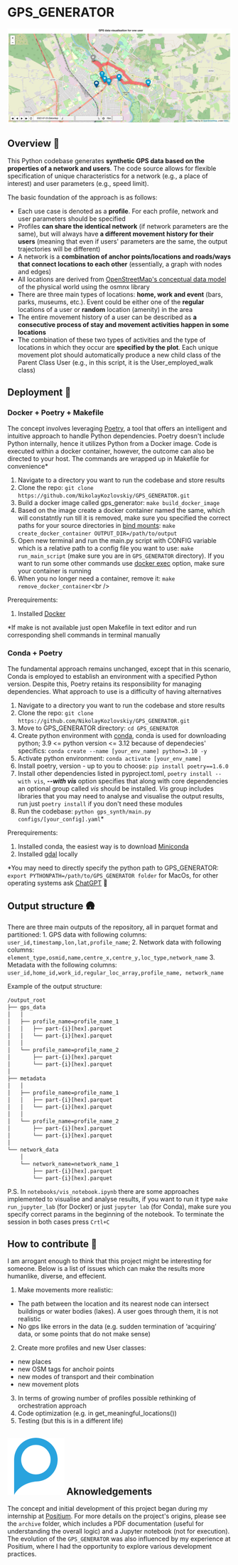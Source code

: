 # GPS_GENERATOR

![GPS_GENERATOR_EXAMPLE](./img/synth_gps_data_example_2.png)

## Overview :fax:

This Python codebase generates **synthetic GPS data based on the properties of a network and users**. The code source allows for flexible specification of unique characteristics for a network (e.g., a place of interest) and user parameters (e.g., speed limit).

The basic foundation of the approach is as follows:

- Each use case is denoted as a **profile**. For each profile, network and user parameters should be specified
- Profiles **can share the identical network** (if network parameters are the same), but will always have **a different movement history for their users** (meaning that even if users' parameters are the same, the output trajectories will be different)
- A network is a **combination of anchor points/locations and roads/ways that connect locations to each other** (essentially, a graph with nodes and edges)
- All locations are derived from [OpenStreetMap's conceptual data model](https://wiki.openstreetmap.org/wiki/Main_Page) of the physical world using the osmnx library
- There are three main types of locations: **home, work and event** (bars, parks, museums, etc.). Event could be either one of the **regular** locations of a user or **random** location (amenity) in the area
- The entire movement history of a user can be described as **a consecutive process of stay and movement activities happen in some locations**
- The combination of these two types of activities and the type of locations in which they occur are **specified by the plot**. Each unique movement plot should automatically produce a new child class of the Parent Class User (e.g., in this script, it is the User_employed_walk class)

## Deployment :construction_worker:

### Docker + Poetry + Makefile

The concept involves leveraging [Poetry](https://python-poetry.org/docs/#installing-with-the-official-installer), a tool that offers an intelligent and intuitive approach to handle Python dependencies. Poetry doesn't include Python internally, hence it utilizes Python from a Docker image. Code is executed within a docker container, however, the outcome can also be directed to your host. The commands are wrapped up in Makefile for convenience\*

1. Navigate to a directory you want to run the codebase and store results
2. Clone the repo: `git clone https://github.com/NikolayKozlovskiy/GPS_GENERATOR.git`
3. Build a docker image called gps_generator: `make build_docker_image`
4. Based on the image create a docker container named the same, which will constatntly run till it is removed, make sure you specified the correct paths for your source directories in [bind mounts](https://docs.docker.com/storage/bind-mounts/): `make create_docker_container OUTPUT_DIR=/path/to/output`
5. Open new terminal and run the main.py script with CONFIG variable which is a relative path to a config file you want to use: `make run_main_script` (make sure you are in `GPS_GENERATOR` directory). If you want to run some other commands use [docker exec](https://docs.docker.com/engine/reference/commandline/exec/) option, make sure your container is running
6. When you no longer need a container, remove it: `make remove_docker_container`\<br />

Prerequirements:

1. Installed [Docker](https://www.docker.com/get-started/)

\*If make is not available just open Makefile in text editor and run corresponding shell commands in terminal manually

### Conda + Poetry

The fundamental approach remains unchanged, except that in this scenario, Conda is employed to establish an environment with a specified Python version. Despite this, Poetry retains its responsibility for managing dependencies. What approach to use is a difficulty of having alternatives

1. Navigate to a directory you want to run the codebase and store results
2. Clone the repo: `git clone https://github.com/NikolayKozlovskiy/GPS_GENERATOR.git`
3. Move to GPS_GENERATOR directory: `cd GPS_GENERATOR`
4. Create python environment with [conda](https://docs.conda.io/en/latest/), conda is used for downloading python; 3.9 <= python version <= 3.12 because of dependecies' specifics: `conda create --name [your_env_name] python=3.10 -y`
5. Activate python environment: `conda activate [your_env_name]`
6. Install poetry, version - up to you to choose: `pip install poetry==1.6.0`
7. Install other dependencies listed in pyproject.toml, `poetry install --with vis`, **_--with vis_** option specifies that along with core dependencies an optional group called _vis_ should be installed. _Vis_ group includes libraries that you may need to analyse and visualise the output results, run just `poetry install` if you don't need these modules
8. Run the codebase: `python gps_synth/main.py configs/[your_config].yaml`\*<br />

Prerequirements:

1. Installed conda, the easiest way is to download [Miniconda](https://docs.conda.io/projects/miniconda/en/latest/)
2. Installed [gdal](https://gdal.org/) locally

\*You may need to directly specify the python path to GPS_GENERATOR: `export PYTHONPATH=/path/to/GPS_GENERATOR folder` for MacOs, for other operating systems ask [ChatGPT](https://chat.openai.com/) :green_heart:

## Output structure :hut:

There are three main outputs of the repository, all in parquet format and partitioned: 1. GPS data with following columns: `user_id,timestamp,lon,lat,profile_name`; 2. Network data with following columns: `element_type,osmid,name,centre_x,centre_y,loc_type,network_name` 3. Metadata with the following columns: `user_id,home_id,work_id,regular_loc_array,profile_name, network_name`

Example of the output structure:

```
/output_root
├── gps_data
│   │
│   ├── profile_name=profile_name_1
│   │   ├── part-{i}[hex].parquet
│   │   └── part-{i}[hex].parquet
│   │
│   └── profile_name=profile_name_2
│       ├── part-{i}[hex].parquet
│       └── part-{i}[hex].parquet
│
├── metadata
│   │
│   ├── profile_name=profile_name_1
│   │   ├── part-{i}[hex].parquet
│   │   └── part-{i}[hex].parquet
│   │
│   └── profile_name=profile_name_2
│       ├── part-{i}[hex].parquet
│       └── part-{i}[hex].parquet
│
└── network_data
    │
    └── network_name=network_name_1
        ├── part-{i}[hex].parquet
        └── part-{i}[hex].parquet
```

P.S. In `notebooks/vis_notebook.ipynb` there are some approaches implemented to visualise and analyse results, if you want to run it type `make run_jupyter_lab` (for Docker) or just `jupyter lab` (for Conda), make sure you specify correct params in the beginning of the notebook. To terminate the session in both cases press `Crtl+C`

## How to contribute :pill:

I am arrogant enough to think that this project might be interesting for someone. Below is a list of issues which can make the results more humanlike, diverse, and effecient.

1. Make movements more realistic:

- The path between the location and its nearest node can intersect buildings or water bodies (lakes). A user goes through them, it is not realistic
- No gps like errors in the data (e.g. sudden termination of ‘acquiring’ data, or some points that do not make sense)

2. Create more profiles and new User classes:

- new places
- new OSM tags for anchoir points
- new modes of transport and their combination
- new movement plots

3. In terms of growing number of profiles possible rethinking of orchestration approach
4. Code optimization (e.g. in get_meaningful_locations())
5. Testing (but this is in a different life)

## ![Positium](./img/positium.png) Aknowledgements

The concept and initial development of this project began during my internship at [Positium](https://positium.com/). For more details on the project's origins, please see the `archive` folder, which includes a PDF documentation (useful for understanding the overall logic) and a Jupyter notebook (not for execution). The evolution of the `GPS_GENERATOR` was also influenced by my experience at Positium, where I had the opportunity to explore various development practices.
